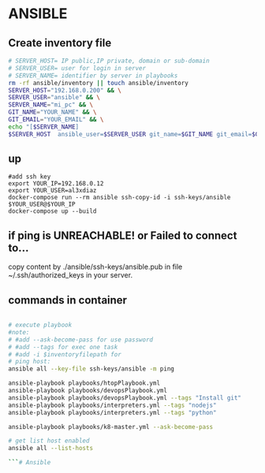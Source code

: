 # ANSIBLE
## Create inventory file
```sh
# SERVER_HOST= IP public,IP private, domain or sub-domain
# SERVER_USER= user for login in server
# SERVER_NAME= identifier by server in playbooks
rm -rf ansible/inventory || touch ansible/inventory
SERVER_HOST="192.168.0.200" && \
SERVER_USER="ansible" && \
SERVER_NAME="mi_pc" && \
GIT_NAME="YOUR_NAME" && \
GIT_EMAIL="YOUR_EMAIL" && \
echo "[$SERVER_NAME] 
$SERVER_HOST  ansible_user=$SERVER_USER git_name=$GIT_NAME git_email=$GIT_EMAIL">> ansible/inventory
```
## up
```docker
#add ssh key
export YOUR_IP=192.168.0.12
export YOUR_USER=al3xdiaz
docker-compose run --rm ansible ssh-copy-id -i ssh-keys/ansible $YOUR_USER@$YOUR_IP
docker-compose up --build
```
## if ping is UNREACHABLE! or Failed to connect to...
copy content by ./ansible/ssh-keys/ansible.pub in file ~/.ssh/authorized_keys in your server.
## commands in container
```sh

# execute playbook
#note: 
# #add --ask-become-pass for use password
# #add --tags for exec one task
# #add -i $inventoryfilepath for 
# ping host:
ansible all --key-file ssh-keys/ansible -m ping

ansible-playbook playbooks/htopPlaybook.yml 
ansible-playbook playbooks/devopsPlaybook.yml 
ansible-playbook playbooks/devopsPlaybook.yml --tags "Install git"
ansible-playbook playbooks/interpreters.yml --tags "nodejs"
ansible-playbook playbooks/interpreters.yml --tags "python"

ansible-playbook playbooks/k8-master.yml --ask-become-pass

# get list host enabled
ansible all --list-hosts

```# Ansible
